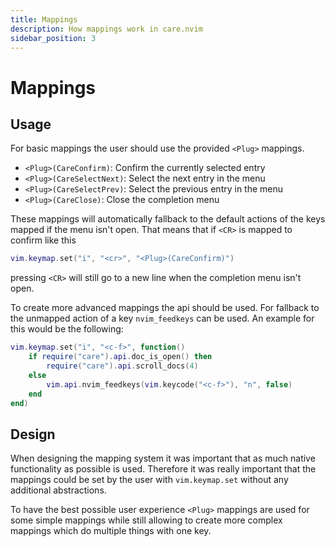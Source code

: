 ```yaml
---
title: Mappings
description: How mappings work in care.nvim
sidebar_position: 3
---
```


# Mappings

## Usage

For basic mappings the user should use the provided `<Plug>` mappings.

- `<Plug>(CareConfirm)`: Confirm the currently selected entry
- `<Plug>(CareSelectNext)`: Select the next entry in the menu
- `<Plug>(CareSelectPrev)`: Select the previous entry in the menu
- `<Plug>(CareClose)`: Close the completion menu

These mappings will automatically fallback to the default actions of the keys
mapped if the menu isn't open. That means that if `<CR>` is mapped to confirm
like this

```lua
vim.keymap.set("i", "<cr>", "<Plug>(CareConfirm)")
```

pressing `<CR>` will still go to a new line when the completion menu isn't open.

<!--TODO: link to api docs-->

To create more advanced mappings the api should be used. For fallback to the
unmapped action of a key `nvim_feedkeys` can be used. An example for this would
be the following:

```lua
vim.keymap.set("i", "<c-f>", function()
    if require("care").api.doc_is_open() then
        require("care").api.scroll_docs(4)
    else
        vim.api.nvim_feedkeys(vim.keycode("<c-f>"), "n", false)
    end
end)
```

## Design

When designing the mapping system it was important that as much native
functionality as possible is used. Therefore it was really important that the
mappings could be set by the user with `vim.keymap.set` without any additional
abstractions.

To have the best possible user experience `<Plug>` mappings are used for some
simple mappings while still allowing to create more complex mappings which do
multiple things with one key.
